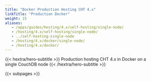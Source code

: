```yaml
---
title: "Docker Production Hosting CHT 4.x"
linkTitle: "Production Docker"
weight: 15
aliases:
   - /apps/guides/hosting/4.x/self-hosting/single-node/
   - /hosting/4.x/self-hosting/single-node/
   - ../self-hosting-single-node
   - /hosting/4.x/docker/single-node/
   - /hosting/4.x/docker/
---
```


{{< hextra/hero-subtitle >}}
  Production hosting CHT 4.x in Docker on a single CouchDB node
{{< /hextra/hero-subtitle >}}

{{< subpages >}}
